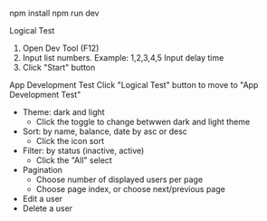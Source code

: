 npm install
npm run dev

Logical Test
1. Open Dev Tool (F12)
2. Input list numbers. Example: 1,2,3,4,5
   Input delay time
3. Click "Start" button


App Development Test
Click "Logical Test" button to move to "App Development Test"
- Theme: dark and light
  + Click the toggle to change betwwen dark and light theme
- Sort: by name, balance, date by asc or desc
  + Click the icon sort 
- Filter: by status (inactive, active)
  + Click the "All" select 
- Pagination
  + Choose number of displayed users per page
  + Choose page index, or choose next/previous page
- Edit a user
- Delete a user
